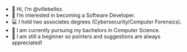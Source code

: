 - 👋 Hi, I’m @villebellez.
- 👀 I’m interested in becoming a Software Developer.
- 💻 I hold two associates degrees (Cybersecurity/Computer Forensics).
- 🏫 I am currently pursuing my bachelors in Computer Science.
- 📖 I am still a beginner so pointers and suggestions are always appreciated!
<!---
villebellez/villebellez is a ✨ special ✨ repository because its `README.md` (this file) appears on your GitHub profile.
You can click the Preview link to take a look at your changes.
--->

